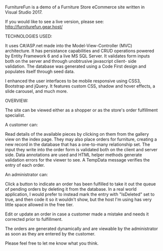 FurnitureFun is a demo of a Furniture Store eCommerce site written in Visual Studio 2017.

If you would like to see a live version, please see: 
http://furniturefun.gear.host/

TECHNOLOGIES USED:

It uses C#/ASP.net made into the Model-View-Controller (MVC) architecture. It has persistance capabilities and CRUD operations powered
by Entity Framework 6 and a live MS SQL Server. It validates form inputs both on the server and through unobtrusive javascript client-
side validation.  The database was generated using a Code First design and populates itself through seed data. 

I enhanced the user interfaces to be mobile responsive using CSS3, Bootstrap and jQuery. It features custom CSS, shadow and hover effects,
a slide carousel, and much more.  

OVERVIEW: 

The site can be viewed either as a shopper or as the store's order fulfillment specialist. 

A customer can:

Read details of the available pieces by clicking on them from the gallery view on the index page. 
They may also place orders for furniture, creating a new record in the database that has a one-to-many relationship set.  The input
they write into the order form is validated both on the client and server side.  Data annotations are used and HTML helper methods 
generate validation errors for the viewer to see.  A TempData message verifies the entry of each order. 

An administrator can:

Click a button to indicate an order has been fulfilled to take it out the queue of pending orders by deleting it from the database. 
In a real world application, I would prefer to instead mark the entry with "IsDeleted" set to true, and then code it so it wouldn't 
show, but the host I'm using has very little space allowed in the free tier. 

Edit or update an order in case a customer made a mistake and needs it corrected prior to fulfillment. 

The orders are generated dynamically and are viewable by the administrator as soon as they are entered by the customer. 

Please feel free to let me know what you think.  










